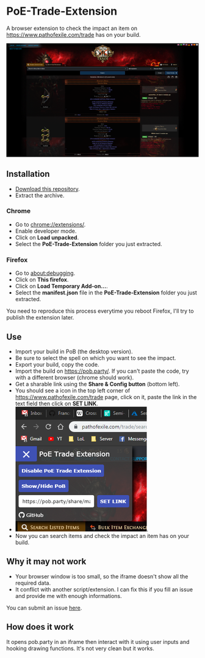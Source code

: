 # PoE-Trade-Extension
A browser extension to check the impact an item on https://www.pathofexile.com/trade has on your build.

![](img/capture-2.png?raw=true)

## Installation
- [Download this repository](https://github.com/FrancoisMentec/PoE-Trade-Extension/archive/master.zip).
- Extract the archive.

### Chrome
- Go to [chrome://extensions/](chrome://extensions/).
- Enable developer mode.
- Click on **Load unpacked**.
- Select the **PoE-Trade-Extension** folder you just extracted.

### Firefox
- Go to [about:debugging](about:debugging).
- Click on **This firefox**.
- Click on **Load Temporary Add-on...**.
- Select the **manifest.json** file in the **PoE-Trade-Extension** folder you just extracted.  

You need to reproduce this process everytime you reboot Firefox, I'll try to publish the extension later.

## Use
- Import your build in PoB (the desktop version).
- Be sure to select the spell on which you want to see the impact.
- Export your build, copy the code.
- Import the build on https://pob.party/. If you can't paste the code, try with a different browser (chrome should work).
- Get a sharable link using the **Share & Config button** (bottom left).
- You should see a icon in the top left corner of https://www.pathofexile.com/trade page, click on it, paste the link in the text field then click on **SET LINK**.
- ![](img/control-panel.png?raw=true).
- Now you can search items and check the impact an item has on your build.

## Why it may not work
- Your browser window is too small, so the iframe doesn't show all the required data.
- It conflict with another script/extension. I can fix this if you fill an issue and provide me with enough informations.

You can submit an issue [here](https://github.com/FrancoisMentec/PoE-Trade-Extension/issues).

## How does it work
It opens pob.party in an iframe then interact with it using user inputs and hooking drawing functions. It's not very clean but it works.
